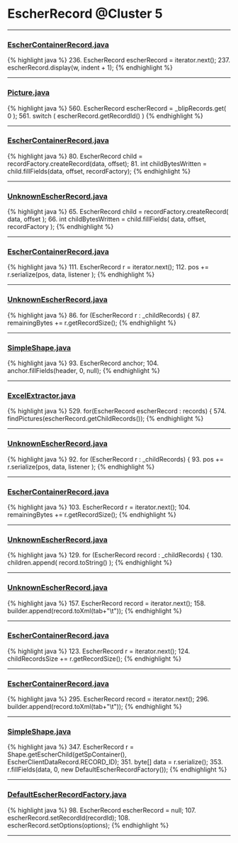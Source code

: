 # EscherRecord @Cluster 5

***

### [EscherContainerRecord.java](https://searchcode.com/codesearch/view/97383916/)
{% highlight java %}
236. EscherRecord escherRecord = iterator.next();
237. escherRecord.display(w, indent + 1);
{% endhighlight %}

***

### [Picture.java](https://searchcode.com/codesearch/view/97384428/)
{% highlight java %}
560. EscherRecord escherRecord = _blipRecords.get( 0 );
561. switch ( escherRecord.getRecordId() )
{% endhighlight %}

***

### [EscherContainerRecord.java](https://searchcode.com/codesearch/view/97383916/)
{% highlight java %}
80. EscherRecord child = recordFactory.createRecord(data, offset);
81. int childBytesWritten = child.fillFields(data, offset, recordFactory);
{% endhighlight %}

***

### [UnknownEscherRecord.java](https://searchcode.com/codesearch/view/97383865/)
{% highlight java %}
65. EscherRecord child = recordFactory.createRecord( data, offset );
66. int childBytesWritten = child.fillFields( data, offset, recordFactory );
{% endhighlight %}

***

### [EscherContainerRecord.java](https://searchcode.com/codesearch/view/97383916/)
{% highlight java %}
111. EscherRecord r = iterator.next();
112. pos += r.serialize(pos, data, listener );
{% endhighlight %}

***

### [UnknownEscherRecord.java](https://searchcode.com/codesearch/view/97383865/)
{% highlight java %}
86. for (EscherRecord r : _childRecords) {
87.     remainingBytes += r.getRecordSize();
{% endhighlight %}

***

### [SimpleShape.java](https://searchcode.com/codesearch/view/97394265/)
{% highlight java %}
93. EscherRecord anchor;
104.     anchor.fillFields(header, 0, null);
{% endhighlight %}

***

### [ExcelExtractor.java](https://searchcode.com/codesearch/view/111785559/)
{% highlight java %}
529. for(EscherRecord escherRecord : records) {
574.    findPictures(escherRecord.getChildRecords());
{% endhighlight %}

***

### [UnknownEscherRecord.java](https://searchcode.com/codesearch/view/97383865/)
{% highlight java %}
92. for (EscherRecord r : _childRecords) {
93.     pos += r.serialize(pos, data, listener );
{% endhighlight %}

***

### [EscherContainerRecord.java](https://searchcode.com/codesearch/view/97383916/)
{% highlight java %}
103. EscherRecord r = iterator.next();
104. remainingBytes += r.getRecordSize();
{% endhighlight %}

***

### [UnknownEscherRecord.java](https://searchcode.com/codesearch/view/97383865/)
{% highlight java %}
129. for (EscherRecord record : _childRecords) {
130.     children.append( record.toString() );
{% endhighlight %}

***

### [UnknownEscherRecord.java](https://searchcode.com/codesearch/view/97383865/)
{% highlight java %}
157. EscherRecord record = iterator.next();
158. builder.append(record.toXml(tab+"\t"));
{% endhighlight %}

***

### [EscherContainerRecord.java](https://searchcode.com/codesearch/view/97383916/)
{% highlight java %}
123. EscherRecord r = iterator.next();
124. childRecordsSize += r.getRecordSize();
{% endhighlight %}

***

### [EscherContainerRecord.java](https://searchcode.com/codesearch/view/97383916/)
{% highlight java %}
295. EscherRecord record = iterator.next();
296. builder.append(record.toXml(tab+"\t"));
{% endhighlight %}

***

### [SimpleShape.java](https://searchcode.com/codesearch/view/97394265/)
{% highlight java %}
347. EscherRecord r = Shape.getEscherChild(getSpContainer(), EscherClientDataRecord.RECORD_ID);
351.     byte[] data = r.serialize();
353.     r.fillFields(data, 0, new DefaultEscherRecordFactory());
{% endhighlight %}

***

### [DefaultEscherRecordFactory.java](https://searchcode.com/codesearch/view/97383906/)
{% highlight java %}
98. EscherRecord escherRecord = null;
107. escherRecord.setRecordId(recordId);
108. escherRecord.setOptions(options);
{% endhighlight %}

***


